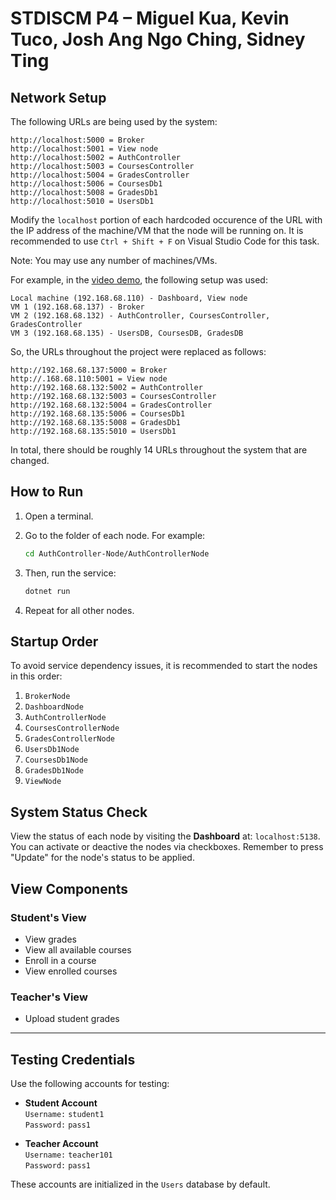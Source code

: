 # STDISCM P4 – Miguel Kua, Kevin Tuco, Josh Ang Ngo Ching, Sidney Ting

## Network Setup

The following URLs are being used by the system:
```
http://localhost:5000 = Broker
http://localhost:5001 = View node
http://localhost:5002 = AuthController
http://localhost:5003 = CoursesController
http://localhost:5004 = GradesController
http://localhost:5006 = CoursesDb1
http://localhost:5008 = GradesDb1
http://localhost:5010 = UsersDb1
```

Modify the `localhost` portion of each hardcoded occurence of the URL with the IP address of the machine/VM that the node will be running on. It is recommended to use `Ctrl + Shift + F` on Visual Studio Code for this task.

Note: You may use any number of machines/VMs.

For example, in the [video demo](https://drive.google.com/file/d/1B1SYGSHqpPAQ3EhCcQE8xLxxy4Gl5Ytr/view?usp=sharing), the following setup was used:

```
Local machine (192.168.68.110) - Dashboard, View node
VM 1 (192.168.68.137) - Broker
VM 2 (192.168.68.132) - AuthController, CoursesController, GradesController
VM 3 (192.168.68.135) - UsersDB, CoursesDB, GradesDB
```

So, the URLs throughout the project were replaced as follows:
```
http://192.168.68.137:5000 = Broker
http://.168.68.110:5001 = View node
http://192.168.68.132:5002 = AuthController
http://192.168.68.132:5003 = CoursesController
http://192.168.68.132:5004 = GradesController
http://192.168.68.135:5006 = CoursesDb1
http://192.168.68.135:5008 = GradesDb1
http://192.168.68.135:5010 = UsersDb1
```

In total, there should be roughly 14 URLs throughout the system that are changed.


## How to Run

1. Open a terminal.
2. Go to the folder of each node. For example:

    ```bash
    cd AuthController-Node/AuthControllerNode
    ```

3. Then, run the service:

    ```bash
    dotnet run
    ```

4. Repeat for all other nodes.


## Startup Order

To avoid service dependency issues, it is recommended to start the nodes in this order:

1. `BrokerNode`
2. `DashboardNode`
3. `AuthControllerNode`
4. `CoursesControllerNode`
5. `GradesControllerNode`
6. `UsersDb1Node`
7. `CoursesDb1Node`
8. `GradesDb1Node`
9. `ViewNode`


## System Status Check

View the status of each node by visiting the **Dashboard** at: ```localhost:5138```. You can activate or deactive the nodes via checkboxes. Remember to press "Update" for the node's status to be applied.


## View Components

### Student's View
- View grades
- View all available courses
- Enroll in a course
- View enrolled courses

### Teacher's View
- Upload student grades

---

## Testing Credentials

Use the following accounts for testing:

- **Student Account**  
  `Username:` `student1`  
  `Password:` `pass1`

- **Teacher Account**  
  `Username:` `teacher101`  
  `Password:` `pass1`

These accounts are initialized in the `Users` database by default.
